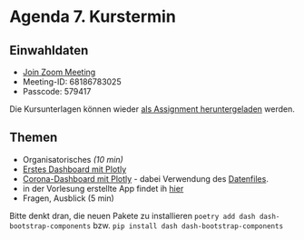# Agenda 7. Kurstermin

## Einwahldaten
* [Join Zoom Meeting](https://uni-mannheim.zoom.us/j/68186783025?pwd=cEhaZi9BUDRBK2xqOFc5RndFWG0vZz09) 
* Meeting-ID: 68186783025
* Passcode: 579417

Die Kursunterlagen können wieder [als Assignment heruntergeladen](https://classroom.github.com/a/dr22GX9D) werden.

## Themen 

* Organisatorisches *(10 min)*
* [Erstes Dashboard mit Plotly](02_app.py)
* [Corona-Dashboard mit Plotly](03_app.py) - dabei Verwendung des [Datenfiles](data.pickle.gzip).
* in der Vorlesung erstellte App findet ih [hier](01_app_lecture.py)
* Fragen, Ausblick (5 min)

Bitte denkt dran, die neuen Pakete zu installieren `poetry add dash dash-bootstrap-components` bzw. `pip install dash dash-bootstrap-components`